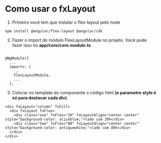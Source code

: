 Como usar o fxLayout
====================

1. Primeiro você tem que instalar o flex-layout pelo node

```npm install @angular/flex-layout @angular/cdk```

2. Fazer o import do módulo FlexLayoutModule no projeto. Você pode fazer isso no **app/core/core.module.ts**
```import {FlexLayoutModule} from '@angular/flex-layout';

@NgModule({
  ...
  imports: [
    ...
    FlexLayoutModule,
    ...
  ],

```

3. Colocar no template do componente o código html **(o parametro style é só para destacar cada div)**

```
<div fxLayout="column" fxFill>
  <div fxLayout fxFlex>
    <div class="one" fxFlex="20" fxLayoutAlign="center center" style="background-color: aliceblue;">lado com 20%</div>
    <div class="two" fxFlex="80" fxLayoutAlign="center center" style="background-color: antiquewhite;">lado com 80%</div>
  </div>
</div>
```
